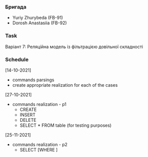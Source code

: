 ### Бригада
* Yuriy Zhurybeda (FB-91)
* Dorosh Anastasiia (FB-92)

### Task
Варіант 7: Реляційна модель із фільтрацією довільної складності

### Schedule
[14-10-2021] 
 - commands parsings	   
 - create appropriate realization for each of the cases

[27-10-2021] 
 - commands realization - p1	   
    - CREATE
    - INSERT
    - DELETE
    - SELECT * FROM table (for testing purposes)

[25-11-2021] 
  - commands realization - p2
    - SELECT [WHERE ]
